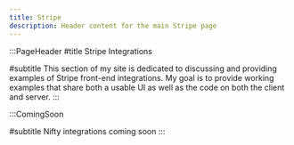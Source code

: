 ```yaml
---
title: Stripe
description: Header content for the main Stripe page
---
```


:::PageHeader
#title
Stripe Integrations 

#subtitle
This section of my site is dedicated to discussing and providing examples of Stripe front-end integrations.  My goal is to provide working examples that share both a usable UI as well as the code on both the client and server.
:::

:::ComingSoon

#subtitle
Nifty integrations coming soon
:::